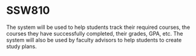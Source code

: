 # SSW810
The system will be used to help students track their required courses, the courses they have successfully completed, their grades, GPA, etc.
The system will also be used by faculty advisors to help students to create study plans.
